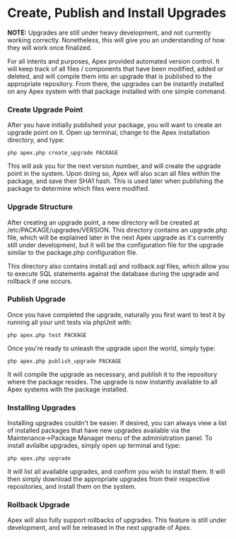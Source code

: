 
# Create, Publish and Install Upgrades

**NOTE:** Upgrades are still under heavy development, and not currently working correctly.  Nonetheless, this will give you an understanding of how they will work once finalized.

For all intents and purposes, Apex provided automated version control.  It will keep track of all files / components that 
have been modified, added or deleted, and will compile them into an upgrade that is published to the appropriate repository.  From there, 
the upgrades can be instantly installed on any Apex system with that package installed with one simple command.


### Create Upgrade Point

After you have initially published your package, you will want to create an upgrade point on it.  Open up terminal, 
change to the Apex installation directory, and type:

`php apex.php create_upgrade PACKAGE`

This will ask you for the next version number, and will create the upgrade point in the system.  Upon doing so, Apex will also 
scan all files within the package, and save their SHA1 hash.  This is used later when publishing the package to determine which files were modified.


### Upgrade Structure

After creating an upgrade point, a new directory will be created at /etc/PACKAGE/upgrades/VERSION.  This directory contains an upgrade.php file, which 
will be explained later in the next Apex upgrade as it's currently still under development, but it will be the configuration file for the upgrade similar to the 
package.php configuration file.  

This directory also contains install.sql and rollback.sql files, which allow you to execute SQL statements against the database during the upgrade 
and rollback if one occurs.


### Publish Upgrade

Once you have completed the upgrade, naturally you first want to test it by running all your unit tests via phpUnit with:

`php apex.php test PACKAGE`

Once you're ready to unleash the upgrade upon the world, simply type:

`php apex.php publish_upgrade PACKAGE`

It will compile the upgrade as necessary, and publish it to the repository where the package resides.  The upgrade is now 
instantly available to all Apex systems with the package installed.


### Installing Upgrades

Installing upgrades couldn't be easier.  If desired, you can always view a list of installed packages that have new upgrades available 
via the Maintenance-&gt;Package Manager menu of the administration panel.  To install avilalbe upgrades, simply open up terminal and type:

`php apex.php upgrade`

It will list all available upgrades, and confirm you wish to install them.  It will then simply download the appropriate upgrades from their respective 
repositories, and install them on the system.


### Rollback Upgrade

Apex will also fully support rollbacks of upgrades.  This feature is still under development, and will be released in the next upgrade of Apex.



